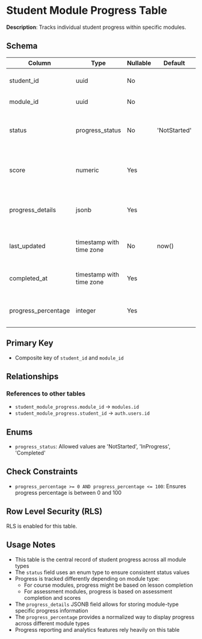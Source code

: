 # Student Module Progress Table

**Description**: Tracks individual student progress within specific modules.

## Schema

| Column | Type | Nullable | Default | Description |
|--------|------|----------|---------|-------------|
| student_id | uuid | No | | Reference to the student user. |
| module_id | uuid | No | | Reference to the module. |
| status | progress_status | No | 'NotStarted' | Current completion status of the student for the module. |
| score | numeric | Yes | | Score achieved by the student (primarily for assessments). |
| progress_details | jsonb | Yes | | JSONB field to store module-type specific progress data. |
| last_updated | timestamp with time zone | No | now() | Timestamp when the progress was last updated. |
| completed_at | timestamp with time zone | Yes | | Timestamp when the module was completed. |
| progress_percentage | integer | Yes | | Percentage completion of the module (0-100). |

## Primary Key

- Composite key of `student_id` and `module_id`

## Relationships

### References to other tables

- `student_module_progress.module_id` → `modules.id`
- `student_module_progress.student_id` → `auth.users.id`

## Enums

- `progress_status`: Allowed values are 'NotStarted', 'InProgress', 'Completed'

## Check Constraints

- `progress_percentage >= 0 AND progress_percentage <= 100`: Ensures progress percentage is between 0 and 100

## Row Level Security (RLS)

RLS is enabled for this table.

## Usage Notes

- This table is the central record of student progress across all module types
- The `status` field uses an enum type to ensure consistent status values
- Progress is tracked differently depending on module type:
  - For course modules, progress might be based on lesson completion
  - For assessment modules, progress is based on assessment completion and scores
- The `progress_details` JSONB field allows for storing module-type specific progress information
- The `progress_percentage` provides a normalized way to display progress across different module types
- Progress reporting and analytics features rely heavily on this table 